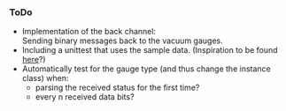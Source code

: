### ToDo

* Implementation of the back channel:  
  Sending binary messages back to the vacuum gauges.
* Including a unittest that uses the sample data.
  (Inspiration to be found [here](http://goo.gl/XbrJ9)?)
* Automatically test for the gauge type
  (and thus change the instance class) when:
  * parsing the received status for the first time?
  * every n received data bits?
